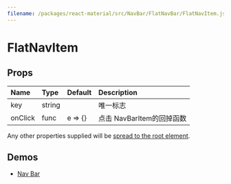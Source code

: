 ```yaml
---
filename: /packages/react-material/src/NavBar/FlatNavBar/FlatNavItem.js
---
```


<!--- This documentation is automatically generated, do not try to edit it. -->

# FlatNavItem



## Props

| Name | Type | Default | Description |
|:-----|:-----|:--------|:------------|
| <span class="prop-name">key</span> | <span class="prop-type">string |  | 唯一标志 |
| <span class="prop-name">onClick</span> | <span class="prop-type">func | <span class="prop-default">e => {}</span> | 点击 NavBarItem的回掉函数 |

Any other properties supplied will be [spread to the root element](/guides/api#spread).

## Demos

- [Nav Bar](/demos/nav-bar)

